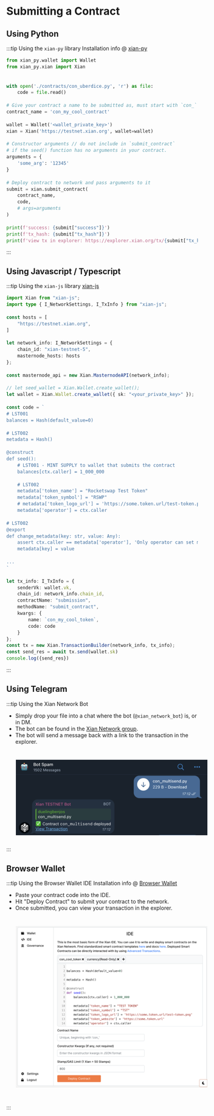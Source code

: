 # Submitting a Contract

## Using Python
:::tip Using the `xian-py` library
Installation info @ [xian-py](/tools/xian-py)

```python
from xian_py.wallet import Wallet
from xian_py.xian import Xian


with open('./contracts/con_uberdice.py', 'r') as file:
    code = file.read()

# Give your contract a name to be submitted as, must start with `con_`
contract_name = 'con_my_cool_contract'

wallet = Wallet('<wallet_private_key>')
xian = Xian('https://testnet.xian.org', wallet=wallet)

# Constructor arguments // do not include in `submit_contract`
# if the seed() function has no arguments in your contract.
arguments = {
    'some_arg': '12345'
}

# Deploy contract to network and pass arguments to it
submit = xian.submit_contract(
    contract_name,
    code,
    # args=arguments
)

print(f'success: {submit["success"]}')
print(f'tx_hash: {submit["tx_hash"]}')
print(f'view tx in explorer: https://explorer.xian.org/tx/{submit["tx_hash"]}')
```
:::

## Using Javascript / Typescript

:::tip Using the `xian-js` library
[xian-js](/tools/xian-js)

```typescript
import Xian from "xian-js";
import type { I_NetworkSettings, I_TxInfo } from "xian-js";

const hosts = [
    "https://testnet.xian.org",
]

let network_info: I_NetworkSettings = {
    chain_id: "xian-testnet-5",
    masternode_hosts: hosts
};

const masternode_api = new Xian.MasternodeAPI(network_info);

// let seed_wallet = Xian.Wallet.create_wallet();
let wallet = Xian.Wallet.create_wallet({ sk: "<your_private_key>" });

const code = `
# LST001
balances = Hash(default_value=0)

# LST002
metadata = Hash()

@construct
def seed():
    # LST001 - MINT SUPPLY to wallet that submits the contract
    balances[ctx.caller] = 1_000_000

    # LST002
    metadata['token_name'] = "Rocketswap Test Token"
    metadata['token_symbol'] = "RSWP"
    # metadata['token_logo_url'] = 'https://some.token.url/test-token.png'
    metadata['operator'] = ctx.caller

# LST002
@export
def change_metadata(key: str, value: Any):
    assert ctx.caller == metadata['operator'], 'Only operator can set metadata!'
    metadata[key] = value

...
`

let tx_info: I_TxInfo = {
    senderVk: wallet.vk,
    chain_id: network_info.chain_id,
    contractName: "submission",
    methodName: "submit_contract",
    kwargs: {
        name: `con_my_cool_token`,
        code: code
    }
};
const tx = new Xian.TransactionBuilder(network_info, tx_info);
const send_res = await tx.send(wallet.sk)
console.log({send_res})


```
:::

## Using Telegram

:::tip Using the Xian Network Bot
- Simply drop your file into a chat where the bot (`@xian_network_bot`) is, or in DM.
- The bot can be found in the [Xian Network group](https://t.me/xian_network).
- The bot will send a message back with a link to the transaction in the explorer.
<div style="text-align: center; height: 70%; width: 100%; padding: 5%">
<img src="./submitting-a-contract-tg.png" alt="Submitting a contract through the Xian Network Bot" />
</div>
:::

## Browser Wallet

:::tip Using the Browser Wallet IDE
Installation info @ [Browser Wallet](/tools/browser-wallet)
- Paste your contract code into the IDE.
- Hit "Deploy Contract" to submit your contract to the network.
- Once submitted, you can view your transaction in the explorer.
<div style="text-align: center; height: 70%; width: 100%; padding: 5%">
<img src="./submitting-a-contract-browser-ide.png" alt="Submitting a contract through the Browser Wallet IDE" />
</div>

:::
